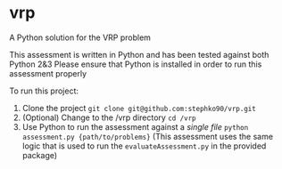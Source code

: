 # vrp
A Python solution for the VRP problem

This assessment is written in Python and has been tested against both Python 2&3
Please ensure that Python is installed in order to run this assessment properly

To run this project:
1. Clone the project `git clone git@github.com:stephko90/vrp.git`
2. (Optional) Change to the /vrp directory `cd /vrp`
3. Use Python to run the assessment against a *single file* `python assessment.py {path/to/problems}`
(This assessment uses the same logic that is used to run the `evaluateAssessment.py` in the provided package)